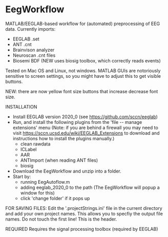 # EegWorkflow
MATLAB/EEGLAB-based workflow for (automated) preprocessing of EEG data. Currently imports:
- EEGLAB .set
- ANT .cnt
- Brainvison analyzer
- Neuroscan .cnt files
- Biosemi BDF (NEW uses biosig toolbox, which correctly reads events)

Tested on Mac OS and Linux, not windows. MATLAB GUIs are notoriously sensitive to screen settings, so
you might have to adjust this to get visible buttons.

NEW: there are now yellow font size buttons that increase decrease font size.

INSTALLATION
- Install EEGLAB version 2020_0 (see https://github.com/sccn/eeglab)
- Run, and install the following plugins from the 'file -- manage extensions' menu (Note: if you are behind a firewall you may need to visit https://sccn.ucsd.edu/wiki/EEGLAB_Extensions to download and instructions how to install the plugins manually.)
  - clean rawdata
  - ICLabel
  - AAR
  - ANTImport (when reading ANT files)
  - biosig
- Download the EegWorkflow and unzip into a folder. 
- Start by:
  - running EegAutoflow.m
  - adding eeglab_2020_0 to the path (The EegWorkflow will popup a window for this)
  - click 'change folder' if it pops up

FOR SAVING FILES: Edit the '.projectStrings.ini' file in the current directory and add your own project names. This allows you to specfiy the output file names.
Do not touch the first line! This is the header.
  
REQUIRED
Requires the signal processing toolbox (required by EEGLAB)



